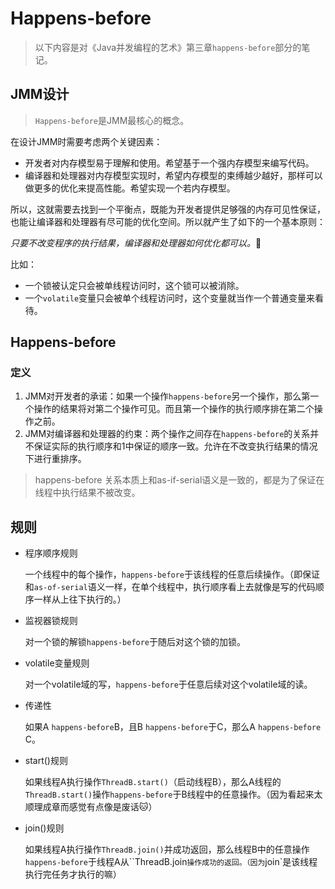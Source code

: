 # Happens-before

> 以下内容是对《Java并发编程的艺术》第三章`happens-before`部分的笔记。

## JMM设计

>  `Happens-before`是JMM最核心的概念。

在设计JMM时需要考虑两个关键因素：

- 开发者对内存模型易于理解和使用。希望基于一个强内存模型来编写代码。
- 编译器和处理器对内存模型实现时，希望内存模型的束缚越少越好，那样可以做更多的优化来提高性能。希望实现一个若内存模型。

所以，这就需要去找到一个平衡点，既能为开发者提供足够强的内存可见性保证，也能让编译器和处理器有尽可能的优化空间。所以就产生了如下的一个基本原则：

*只要不改变程序的执行结果，编译器和处理器如何优化都可以。*:rocket:

比如：

- 一个锁被认定只会被单线程访问时，这个锁可以被消除。
- 一个`volatile`变量只会被单个线程访问时，这个变量就当作一个普通变量来看待。



## Happens-before

### 定义

1. JMM对开发者的承诺：如果一个操作`happens-before`另一个操作，那么第一个操作的结果将对第二个操作可见。而且第一个操作的执行顺序排在第二个操作之前。
2. JMM对编译器和处理器的约束：两个操作之间存在`happens-before`的关系并不保证实际的执行顺序和1中保证的顺序一致。允许在不改变执行结果的情况下进行重排序。

> happens-before 关系本质上和as-if-serial语义是一致的，都是为了保证在线程中执行结果不被改变。

## 规则

- 程序顺序规则

  一个线程中的每个操作，`happens-before`于该线程的任意后续操作。（即保证和`as-of-serial`语义一样，在单个线程中，执行顺序看上去就像是写的代码顺序一样从上往下执行的。）

- 监视器锁规则

  对一个锁的解锁`happens-before`于随后对这个锁的加锁。

- volatile变量规则

  对一个volatile域的写，`happens-before`于任意后续对这个volatile域的读。

- 传递性

  如果A `happens-before`B，且B  `happens-before`于C，那么A  `happens-before` C。

- start()规则

  如果线程A执行操作`ThreadB.start()`（启动线程B），那么A线程的`ThreadB.start()`操作`happens-before`于B线程中的任意操作。（因为看起来太顺理成章而感觉有点像是废话:cat:）

- join()规则

  如果线程A执行操作`ThreadB.join()`并成功返回，那么线程B中的任意操作`happens-before`于线程A从``ThreadB.join`操作成功的返回。（因为`join`是该线程执行完任务才执行的嘛）



